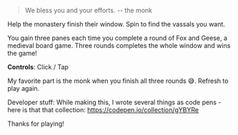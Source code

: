 > We bless you and your efforts. -- the monk

Help the monastery finish their window.
Spin to find the vassals you want.

You gain three panes each time you complete a round of Fox and Geese, a medieval board game.
Three rounds completes the whole window and wins the game!

**Controls**: Click / Tap

My favorite part is the monk when you finish all three rounds 😅.
Refresh to play again.

Developer stuff:
While making this, I wrote several things as code pens - here is that that collection: <https://codepen.io/collection/gYBYRe>

Thanks for playing!